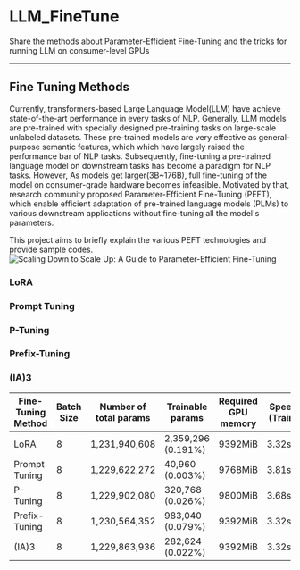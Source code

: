 # LLM_FineTune
Share the methods about Parameter-Efficient Fine-Tuning and the tricks for running LLM on consumer-level GPUs

------------------

## Fine Tuning Methods
Currently, transformers-based Large Language Model(LLM) have achieve state-of-the-art performance in every tasks of NLP. Generally, LLM models are pre-trained with specially designed pre-training tasks on large-scale unlabeled datasets. These pre-trained models are very effective as general-purpose semantic features,  which which have largely raised the performance bar of NLP tasks. Subsequently, fine-tuning a pre-trained language model on downstream tasks has become a paradigm for NLP tasks. However, As models get larger(3B~176B), full fine-tuning of the model on consumer-grade hardware becomes infeasible. Motivated by that, research community proposed Parameter-Efficient Fine-Tuning (PEFT), which enable efficient adaptation of pre-trained language models (PLMs) to various downstream applications without fine-tuning all the model's parameters.

This project aims to briefly explain the various PEFT technologies and provide sample codes.
![Scaling Down to Scale Up: A Guide to Parameter-Efficient Fine-Tuning](https://github.com/Yu-Min-Chou/LLM_FineTune/assets/42434345/74b5662f-878d-4644-9481-7f961eab0d3c)

### LoRA

### Prompt Tuning

### P-Tuning

### Prefix-Tuning

### (IA)3

| Fine-Tuning Method | Batch Size | Number of total params | Trainable params | Required GPU memory | Speed (Train) | Speed(Eval) | Accuracy |
| --- | --- | --- | --- | --- | --- | --- | --- |
| LoRA | 8 | 1,231,940,608 | 2,359,296 (0.191%) | 9392MiB | 3.32s/it | 8.96s/it |96.47% |
| Prompt Tuning | 8 | 1,229,622,272 | 40,960 (0.003%) | 9768MiB | 3.81s/it | 9.51s/it |87.24% |
| P-Tuning | 8 | 1,229,902,080 | 320,768 (0.026%) |9800MiB | 3.68s/it | 9.48s/it |96.47% |
| Prefix-Tuning | 8 | 1,230,564,352 | 983,040 (0.079%) |9392MiB | 3.32s/it | 8.96s/it |96.47% |
| (IA)3 | 8 | 1,229,863,936 | 282,624 (0.022%) | 9392MiB | 3.32s/it | 8.96s/it |96.47% |
